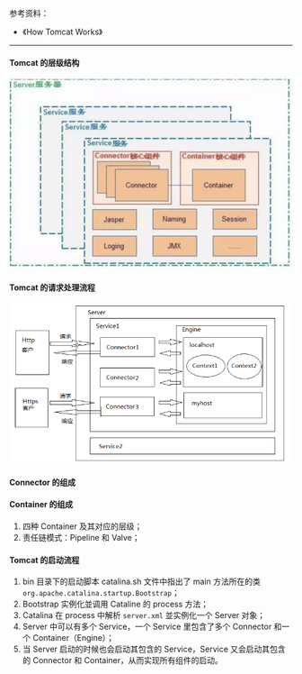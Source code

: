 参考资料：

- 《How Tomcat Works》
---
#### Tomcat 的层级结构

![image](../img/tomcat_architecture.png)

#### Tomcat 的请求处理流程

![image](../img/tomcat_request.png)

#### Connector 的组成

#### Container 的组成

1. 四种 Container 及其对应的层级；
2. 责任链模式：Pipeline 和 Valve；

#### Tomcat 的启动流程

1. bin 目录下的启动脚本 catalina.sh 文件中指出了 main 方法所在的类 `org.apache.catalina.startup.Bootstrap`；
2. Bootstrap 实例化並调用 Cataline 的 process 方法；
3. Catalina 在 process 中解析 `server.xml` 並实例化一个 Server 对象；
4. Server 中可以有多个 Service，一个 Service 里包含了多个 Connector 和一个 Container（Engine）；
5. 当 Server 启动的时候也会启动其包含的 Service，Service 又会启动其包含的 Connector 和 Container，从而实现所有组件的启动。



